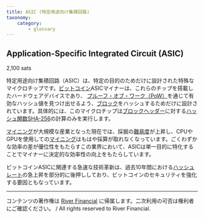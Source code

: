 ```yaml
---
title: ASIC (特定用途向け集積回路)
taxonomy:
    category:
        - glossary
---
```


## Application-Specific Integrated Circuit (ASIC)
2,100 sats

特定用途向け集積回路（ASIC）は、特定の目的のためだけに設計された特殊なマイクロチップです。[ビットコイン](https://lostinbitcoin.sakuraweb.com/glossary/bitcoin-2/)ASICマイナーは、これらのチップを搭載したハードウェアデバイスであり、 [プルーフ・オブ・ワーク（PoW）](https://lostinbitcoin.sakuraweb.com/glossary/pow/)を通じて有効なハッシュ値を見つけ出せるよう、[ブロック](https://lostinbitcoin.sakuraweb.com/glossary/block/)をハッシュするためだけに設計されています。具体的には、このマイクロチップは[ブロックヘッダー](https://lostinbitcoin.sakuraweb.com/glossary/block_header/)に対する[ハッシュ関数](https://lostinbitcoin.sakuraweb.com/glossary/hash_function/)[SHA-256](https://lostinbitcoin.sakuraweb.com/glossary/sha_256/)の計算のみを実行します。

[マイニング](https://lostinbitcoin.sakuraweb.com/glossary/mining/)が大規模な産業となった現在では、採掘の[難易度](https://lostinbitcoin.sakuraweb.com/glossary/difficulty/)が上昇し、CPUやGPUを使用しての[マイニング](https://lostinbitcoin.sakuraweb.com/glossary/mining/)はもはや採算が取れなくなっています。ごくわずかな効率の差が優位性をもたらすこの業界において、ASICは単一目的に特化することでマイナーに決定的な効率性の向上をもたらしています。

ビットコインASICに関連する急速な技術革新は、過去10年間における[ハッシュレート](https://lostinbitcoin.sakuraweb.com/glossary/hash_rate/)の急上昇を部分的に後押ししており、ビットコインのセキュリティを強化する要因ともなっています。

---
コンテンツの著作権は [River Financial](https://river.com/) に帰属します。二次利用の可否は権利者にご確認ください。 / All rights reserved to River Financial.
